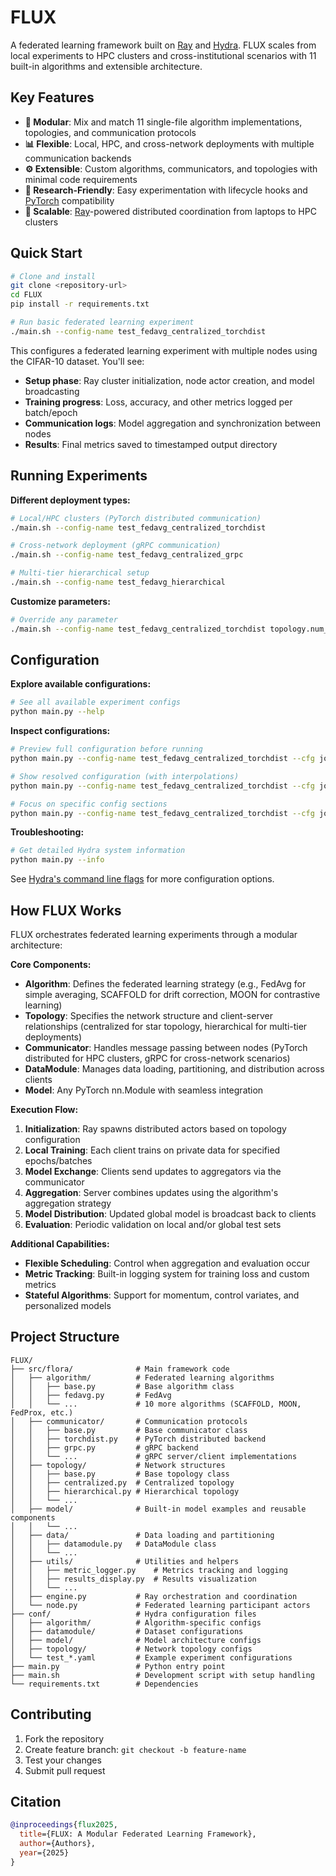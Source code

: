 # FLUX

A federated learning framework built on [Ray](https://ray.io/) and [Hydra](https://hydra.cc/). FLUX scales from local experiments to HPC clusters and cross-institutional scenarios with 11 built-in algorithms and extensible architecture.

## Key Features

- **🧩 Modular**: Mix and match 11 single-file algorithm implementations, topologies, and communication protocols
- **📊 Flexible**: Local, HPC, and cross-network deployments with multiple communication backends
- **⚙️ Extensible**: Custom algorithms, communicators, and topologies with minimal code requirements
- **🔬 Research-Friendly**: Easy experimentation with lifecycle hooks and [PyTorch](https://pytorch.org/) compatibility
- **🚀 Scalable**: [Ray](https://ray.io/)-powered distributed coordination from laptops to HPC clusters

## Quick Start

```bash
# Clone and install
git clone <repository-url>
cd FLUX
pip install -r requirements.txt

# Run basic federated learning experiment
./main.sh --config-name test_fedavg_centralized_torchdist
```

This configures a federated learning experiment with multiple nodes using the CIFAR-10 dataset. You'll see:

- **Setup phase**: Ray cluster initialization, node actor creation, and model broadcasting
- **Training progress**: Loss, accuracy, and other metrics logged per batch/epoch  
- **Communication logs**: Model aggregation and synchronization between nodes
- **Results**: Final metrics saved to timestamped output directory

## Running Experiments

**Different deployment types:**

```bash
# Local/HPC clusters (PyTorch distributed communication)
./main.sh --config-name test_fedavg_centralized_torchdist

# Cross-network deployment (gRPC communication)
./main.sh --config-name test_fedavg_centralized_grpc

# Multi-tier hierarchical setup
./main.sh --config-name test_fedavg_hierarchical
```

**Customize parameters:**

```bash
# Override any parameter
./main.sh --config-name test_fedavg_centralized_torchdist topology.num_clients=10 global_rounds=10 algorithm.max_epochs_per_round=8
```

## Configuration

**Explore available configurations:**

```bash
# See all available experiment configs
python main.py --help
```

**Inspect configurations:**

```bash
# Preview full configuration before running
python main.py --config-name test_fedavg_centralized_torchdist --cfg job

# Show resolved configuration (with interpolations)
python main.py --config-name test_fedavg_centralized_torchdist --cfg job --resolve

# Focus on specific config sections
python main.py --config-name test_fedavg_centralized_torchdist --cfg job --package algorithm
```

**Troubleshooting:**

```bash
# Get detailed Hydra system information
python main.py --info
```

See [Hydra's command line flags](https://hydra.cc/docs/advanced/hydra-command-line-flags/) for more configuration options.

## How FLUX Works

FLUX orchestrates federated learning experiments through a modular architecture:

**Core Components:**

- **Algorithm**: Defines the federated learning strategy (e.g., FedAvg for simple averaging, SCAFFOLD for drift correction, MOON for contrastive learning)
- **Topology**: Specifies the network structure and client-server relationships (centralized for star topology, hierarchical for multi-tier deployments)
- **Communicator**: Handles message passing between nodes (PyTorch distributed for HPC clusters, gRPC for cross-network scenarios)
- **DataModule**: Manages data loading, partitioning, and distribution across clients
- **Model**: Any PyTorch nn.Module with seamless integration

**Execution Flow:**

1. **Initialization**: Ray spawns distributed actors based on topology configuration
2. **Local Training**: Each client trains on private data for specified epochs/batches
3. **Model Exchange**: Clients send updates to aggregators via the communicator
4. **Aggregation**: Server combines updates using the algorithm's aggregation strategy
5. **Model Distribution**: Updated global model is broadcast back to clients
6. **Evaluation**: Periodic validation on local and/or global test sets

**Additional Capabilities:**

- **Flexible Scheduling**: Control when aggregation and evaluation occur
- **Metric Tracking**: Built-in logging system for training loss and custom metrics
- **Stateful Algorithms**: Support for momentum, control variates, and personalized models

## Project Structure

```
FLUX/
├── src/flora/              # Main framework code
│   ├── algorithm/          # Federated learning algorithms
│   │   ├── base.py         # Base algorithm class
│   │   ├── fedavg.py       # FedAvg
│   │   └── ...             # 10 more algorithms (SCAFFOLD, MOON, FedProx, etc.)
│   ├── communicator/       # Communication protocols
│   │   ├── base.py         # Base communicator class
│   │   ├── torchdist.py    # PyTorch distributed backend
│   │   ├── grpc.py         # gRPC backend
│   │   └── ...             # gRPC server/client implementations
│   ├── topology/           # Network structures
│   │   ├── base.py         # Base topology class
│   │   ├── centralized.py  # Centralized topology
│   │   ├── hierarchical.py # Hierarchical topology
│   │   └── ...
│   ├── model/              # Built-in model examples and reusable components
│   │   └── ...
│   ├── data/               # Data loading and partitioning
│   │   ├── datamodule.py   # DataModule class
│   │   └── ...
│   ├── utils/              # Utilities and helpers
│   │   ├── metric_logger.py    # Metrics tracking and logging
│   │   ├── results_display.py  # Results visualization
│   │   └── ...
│   ├── engine.py           # Ray orchestration and coordination
│   └── node.py             # Federated learning participant actors
├── conf/                   # Hydra configuration files
│   ├── algorithm/          # Algorithm-specific configs
│   ├── datamodule/         # Dataset configurations
│   ├── model/              # Model architecture configs
│   ├── topology/           # Network topology configs
│   └── test_*.yaml         # Example experiment configurations
├── main.py                 # Python entry point
├── main.sh                 # Development script with setup handling
└── requirements.txt        # Dependencies
```

## Contributing

1. Fork the repository
2. Create feature branch: `git checkout -b feature-name`
3. Test your changes
4. Submit pull request

## Citation

```bibtex
@inproceedings{flux2025,
  title={FLUX: A Modular Federated Learning Framework},
  author={Authors},
  year={2025}
}
```

